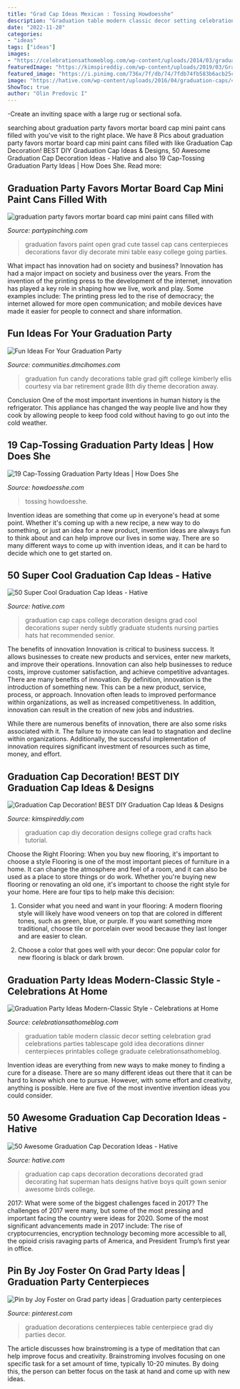 ```yaml
---
title: "Grad Cap Ideas Mexican : Tossing Howdoesshe"
description: "Graduation table modern classic decor setting celebration grad celebrations parties tablescape gold idea decorations dinner centerpieces printables college graduate celebrationsathomeblog"
date: "2022-11-20"
categories:
- "ideas"
tags: ["ideas"]
images:
- "https://celebrationsathomeblog.com/wp-content/uploads/2014/03/graduation-party-tablescape.jpg"
featuredImage: "https://kimspireddiy.com/wp-content/uploads/2019/03/Graduation-Cap-Decoration-BEST-DIY-Graduation-Cap-Ideas-Designs-13.jpg"
featured_image: "https://i.pinimg.com/736x/7f/db/74/7fdb74fb583b6acb25ce36476e1aab89--college-graduation-graduation-ideas.jpg"
image: "https://hative.com/wp-content/uploads/2016/04/graduation-caps/45-super-cool-graduation-cap-ideas.jpg"
ShowToc: true
author: "Olin Predovic I"
---
```



-Create an inviting space with a large rug or sectional sofa.

	

		
searching about graduation party favors mortar board cap mini paint cans filled with you've visit to the right place. We have 8 Pics about graduation party favors mortar board cap mini paint cans filled with like Graduation Cap Decoration! BEST DIY Graduation Cap Ideas &amp; Designs, 50 Awesome Graduation Cap Decoration Ideas - Hative and also 19 Cap-Tossing Graduation Party Ideas | How Does She. Read more:
		
    
## Graduation Party Favors Mortar Board Cap Mini Paint Cans Filled With

<img loading=lazy src="https://partypinching.com/wp-content/uploads/2016/11/cache_4098887304.png" onerror="this.onerror=null;this.src='https://tse3.mm.bing.net/th?id=OIP.u7jLjQ5tKBmwjR5qidElMQHaJ4&amp;pid=15.1';" alt="graduation party favors mortar board cap mini paint cans filled with">

_Source: partypinching.com_

>graduation favors paint open grad cute tassel cap cans centerpieces decorations favor diy decorate mini table easy college going parties. 

	

What impact has innovation had on society and business?
Innovation has had a major impact on society and business over the years. From the invention of the printing press to the development of the internet, innovation has played a key role in shaping how we live, work and play. Some examples include: The printing press led to the rise of democracy; the internet allowed for more open communication; and mobile devices have made it easier for people to connect and share information.

    
## Fun Ideas For Your Graduation Party

<img loading=lazy src="http://communities.dmcihomes.com/wp-content/uploads/2015/03/graduation-food-ideas.jpg" onerror="this.onerror=null;this.src='https://tse2.mm.bing.net/th?id=OIP.UHToK7XT43exBI32VBc7rgHaJ3&amp;pid=15.1';" alt="Fun Ideas For Your Graduation Party">

_Source: communities.dmcihomes.com_

>graduation fun candy decorations table grad gift college kimberly ellis courtesy via bar retirement grade 8th diy theme decoration away. 

	

Conclusion
One of the most important inventions in human history is the refrigerator. This appliance has changed the way people live and how they cook by allowing people to keep food cold without having to go out into the cold weather.

    
## 19 Cap-Tossing Graduation Party Ideas | How Does She

<img loading=lazy src="https://howdoesshe.com/wp-content/uploads/2015/04/Graduation-party-Collage.jpg" onerror="this.onerror=null;this.src='https://tse3.mm.bing.net/th?id=OIP.4AHtt9eXcyt4lXos-f9JLQHaKC&amp;pid=15.1';" alt="19 Cap-Tossing Graduation Party Ideas | How Does She">

_Source: howdoesshe.com_

>tossing howdoesshe. 

	

Invention ideas are something that come up in everyone's head at some point. Whether it's coming up with a new recipe, a new way to do something, or just an idea for a new product, invention ideas are always fun to think about and can help improve our lives in some way. There are so many different ways to come up with invention ideas, and it can be hard to decide which one to get started on.

    
## 50 Super Cool Graduation Cap Ideas - Hative

<img loading=lazy src="https://hative.com/wp-content/uploads/2016/04/graduation-caps/45-super-cool-graduation-cap-ideas.jpg" onerror="this.onerror=null;this.src='https://tse4.mm.bing.net/th?id=OIP.xxKwcbjAVpykz7yO1tnhsgHaHW&amp;pid=15.1';" alt="50 Super Cool Graduation Cap Ideas - Hative">

_Source: hative.com_

>graduation cap caps college decoration designs grad cool decorations super nerdy subtly graduate students nursing parties hats hat recommended senior. 

	

The benefits of innovation
Innovation is critical to business success. It allows businesses to create new products and services, enter new markets, and improve their operations. Innovation can also help businesses to reduce costs, improve customer satisfaction, and achieve competitive advantages.
There are many benefits of innovation. By definition, innovation is the introduction of something new. This can be a new product, service, process, or approach. Innovation often leads to improved performance within organizations, as well as increased competitiveness. In addition, innovation can result in the creation of new jobs and industries.

While there are numerous benefits of innovation, there are also some risks associated with it. The failure to innovate can lead to stagnation and decline within organizations. Additionally, the successful implementation of innovation requires significant investment of resources such as time, money, and effort.

    
## Graduation Cap Decoration! BEST DIY Graduation Cap Ideas &amp; Designs

<img loading=lazy src="https://kimspireddiy.com/wp-content/uploads/2019/03/Graduation-Cap-Decoration-BEST-DIY-Graduation-Cap-Ideas-Designs-13.jpg" onerror="this.onerror=null;this.src='https://tse1.mm.bing.net/th?id=OIP.XvOC9TqYYoMRqnT9qcU3VQHaLH&amp;pid=15.1';" alt="Graduation Cap Decoration! BEST DIY Graduation Cap Ideas &amp; Designs">

_Source: kimspireddiy.com_

>graduation cap diy decoration designs college grad crafts hack tutorial. 

	

Choose the Right Flooring: When you buy new flooring, it's important to choose a style
Flooring is one of the most important pieces of furniture in a home. It can change the atmosphere and feel of a room, and it can also be used as a place to store things or do work. Whether you're buying new flooring or renovating an old one, it's important to choose the right style for your home. Here are four tips to help make this decision: 
1. Consider what you need and want in your flooring: A modern flooring style will likely have wood veneers on top that are colored in different tones, such as green, blue, or purple. If you want something more traditional, choose tile or porcelain over wood because they last longer and are easier to clean. 

2. Choose a color that goes well with your decor: One popular color for new flooring is black or dark brown.

    
## Graduation Party Ideas Modern-Classic Style - Celebrations At Home

<img loading=lazy src="https://celebrationsathomeblog.com/wp-content/uploads/2014/03/graduation-party-tablescape.jpg" onerror="this.onerror=null;this.src='https://tse4.mm.bing.net/th?id=OIP.HjmufOgKCtRI--T0omSMgwHaKc&amp;pid=15.1';" alt="Graduation Party Ideas Modern-Classic Style - Celebrations at Home">

_Source: celebrationsathomeblog.com_

>graduation table modern classic decor setting celebration grad celebrations parties tablescape gold idea decorations dinner centerpieces printables college graduate celebrationsathomeblog. 

	

Invention ideas are everything from new ways to make money to finding a cure for a disease. There are so many different ideas out there that it can be hard to know which one to pursue. However, with some effort and creativity, anything is possible. Here are five of the most inventive invention ideas you could consider.

    
## 50 Awesome Graduation Cap Decoration Ideas - Hative

<img loading=lazy src="http://hative.com/wp-content/uploads/2014/02/graduation-cap/decorating-graduation-cap-34.jpg" onerror="this.onerror=null;this.src='https://tse3.mm.bing.net/th?id=OIP.Kfo38FY-syDnh6NYQmnVjQHaJ4&amp;pid=15.1';" alt="50 Awesome Graduation Cap Decoration Ideas - Hative">

_Source: hative.com_

>graduation cap caps decoration decorations decorated grad decorating hat superman hats designs hative boys quilt gown senior awesome birds college. 

	

2017: What were some of the biggest challenges faced in 2017?
The challenges of 2017 were many, but some of the most pressing and important facing the country were ideas for 2020. Some of the most significant advancements made in 2017 include: The rise of cryptocurrencies, encryption technology becoming more accessible to all, the opioid crisis ravaging parts of America, and President Trump’s first year in office.

    
## Pin By Joy Foster On Grad Party Ideas | Graduation Party Centerpieces

<img loading=lazy src="https://i.pinimg.com/736x/7f/db/74/7fdb74fb583b6acb25ce36476e1aab89--college-graduation-graduation-ideas.jpg" onerror="this.onerror=null;this.src='https://tse3.mm.bing.net/th?id=OIP.TQ2KTMeppnoM6KkoVCHjHwHaHa&amp;pid=15.1';" alt="Pin by Joy Foster on Grad party ideas | Graduation party centerpieces">

_Source: pinterest.com_

>graduation decorations centerpieces table centerpiece grad diy parties decor. 

	

The article discusses how brainstroming is a type of meditation that can help improve focus and creativity. Brainstroming involves focusing on one specific task for a set amount of time, typically 10-20 minutes. By doing this, the person can better focus on the task at hand and come up with new ideas.

